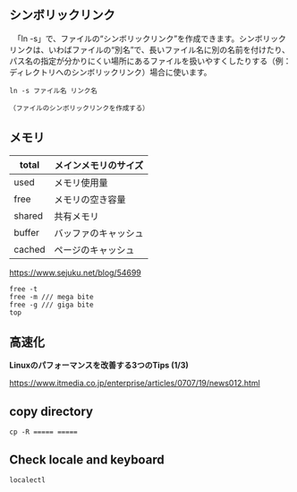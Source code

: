 ## シンボリックリンク

　「ln -s」で、ファイルの“シンボリックリンク”を作成できます。シンボリックリンクは、いわばファイルの“別名”で、長いファイル名に別の名前を付けたり、パス名の指定が分かりにくい場所にあるファイルを扱いやすくしたりする（例：ディレクトリへのシンボリックリンク）場合に使います。

```
ln -s ファイル名 リンク名

（ファイルのシンボリックリンクを作成する）
```

## メモリ

| total  | メインメモリのサイズ |
| ------ | -------------------- |
| used   | メモリ使用量         |
| free   | メモリの空き容量     |
| shared | 共有メモリ           |
| buffer | バッファのキャッシュ |
| cached | ページのキャッシュ   |

https://www.sejuku.net/blog/54699

```
free -t 
free -m /// mega bite
free -g /// giga bite
top 
```

## 高速化

**Linuxのパフォーマンスを改善する3つのTips (1/3)**

https://www.itmedia.co.jp/enterprise/articles/0707/19/news012.html



## copy directory

```
cp -R ===== =====
```



## Check locale and keyboard

```
localectl
```

